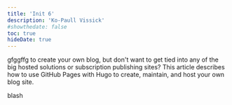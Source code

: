 ```yaml
---
title: 'Init 6'
description: 'Ko-Paull Vissick'
#showthedate: false
toc: true
hideDate: true
---
```


gfggffg to create your own blog, but don't want to get tied into any of the big hosted solutions or subscription publishing sites? This article describes how to use GitHub Pages with Hugo to create, maintain, and host your own blog site.
<!--more-->
blash
